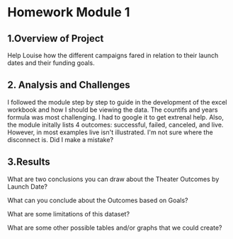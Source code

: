 # Homework Module 1
## 1.Overview of Project
Help Louise how the different campaigns fared in relation to their launch dates and their funding goals.

## 2. Analysis and Challenges
I followed the module step by step to guide in the development of the excel workbook and how I should be viewing the data. The countifs and years formula was most challenging. I had to google it to get extrenal help. Also, the module initally lists 4 outcomes: successful, failed, canceled, and live. However, in most examples live isn't illustrated. I'm not sure where the disconnect is. Did I make a mistake?

## 3.Results
What are two conclusions you can draw about the Theater Outcomes by Launch Date?

What can you conclude about the Outcomes based on Goals?

What are some limitations of this dataset?

What are some other possible tables and/or graphs that we could create?
